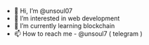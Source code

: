 - 👋 Hi, I’m @unsoul07
- 👀 I’m interested in web development
- 🌱 I’m currently learning blockchain
- 📫 How to reach me - @unsoul7 ( telegram )

<!---
unsoul07/unsoul07 is a ✨ special ✨ repository because its `README.md` (this file) appears on your GitHub profile.
You can click the Preview link to take a look at your changes.
--->
